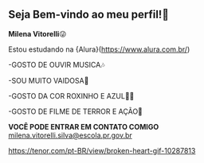 ## Seja Bem-vindo ao meu perfil!💙

**Milena Vitorelli**😜

Estou estudando na {Alura}(https://www.alura.com.br/)

-GOSTO DE OUVIR MUSICA🎶

-SOU MUITO VAIDOSA💋

-GOSTO DA COR ROXINHO E AZUL💜💙

-GOSTO DE FILME DE TERROR E AÇÃO👻

**VOCÊ PODE ENTRAR EM CONTATO COMIGO**
milena.vitorelli.silva@escola.pr.gov.br

https://tenor.com/pt-BR/view/broken-heart-gif-10287813

